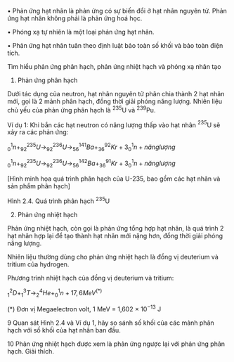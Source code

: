 • Phản ứng hạt nhân là phản ứng có sự biến đổi ở hạt nhân nguyên tử. Phản ứng hạt nhân không phải là phản ứng hoá học.

• Phóng xạ tự nhiên là một loại phản ứng hạt nhân.

• Phản ứng hạt nhân tuân theo định luật bảo toàn số khối và bảo toàn điện tích.

Tìm hiểu phản ứng phân hạch, phản ứng nhiệt hạch và phóng xạ nhân tạo

1. Phản ứng phân hạch

Dưới tác dụng của neutron, hạt nhân nguyên tử phân chia thành 2 hạt nhân mới, gọi là 2 mảnh phân hạch, đồng thời giải phóng năng lượng. Nhiên liệu chủ yếu của phản ứng phân hạch là $^{235}$U và $^{239}$Pu.

Ví dụ 1: Khi bắn các hạt neutron có năng lượng thấp vào hạt nhân $^{235}$U sẽ xảy ra các phản ứng:

$_0^1n + ^{235}_{92}U \rightarrow ^{236}_{92}U \rightarrow ^{141}_{56}Ba + ^{92}_{36}Kr + 3_0^1n + năng lượng$

$_0^1n + ^{235}_{92}U \rightarrow ^{236}_{92}U \rightarrow ^{142}_{56}Ba + ^{91}_{36}Kr + 3_0^1n + năng lượng$

[Hình minh họa quá trình phân hạch của U-235, bao gồm các hạt nhân và sản phẩm phân hạch]

Hình 2.4. Quá trình phân hạch $^{235}$U

2. Phản ứng nhiệt hạch

Phản ứng nhiệt hạch, còn gọi là phản ứng tổng hợp hạt nhân, là quá trình 2 hạt nhân hợp lại để tạo thành hạt nhân mới nặng hơn, đồng thời giải phóng năng lượng.

Nhiên liệu thường dùng cho phản ứng nhiệt hạch là đồng vị deuterium và tritium của hydrogen.

Phương trình nhiệt hạch của đồng vị deuterium và tritium:

$_1^2D + _1^3T \rightarrow _2^4He + _0^1n + 17,6 MeV^{(*)}$

(*) Đơn vị Megaelectron volt, 1 MeV = 1,602 × 10$^{-13}$ J

9 Quan sát Hình 2.4 và Ví dụ 1, hãy so sánh số khối của các mảnh phân hạch với số khối của hạt nhân ban đầu.

10 Phản ứng nhiệt hạch được xem là phản ứng ngược lại với phản ứng phân hạch. Giải thích.